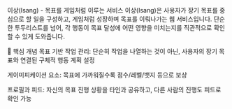 이상(Isang) - 목표를 게임처럼 이루는 서비스
이상(Isang)은 사용자가 장기 목표를 중심으로 할 일을 구성하고, 게임처럼 성장하며 목표를 이뤄나가는 웹 서비스입니다. 단순한 투두리스트를 넘어, 각 행동이 목표 달성에 어떤 영향을 미치는지를 직관적으로 확인할 수 있게 도와줍니다.

🧠 핵심 개념
목표 기반 작업 관리: 단순히 작업을 나열하는 것이 아닌, 사용자의 장기 목표와 연결된 구체적 행동 계획 설정

게이미피케이션 요소: 목표에 가까워질수록 점수/레벨/뱃지 등으로 보상

프로필과 피드: 자신의 목표 진행 상황을 타인과 공유하고, 다른 사람의 진행도 피드로 확인 가능
